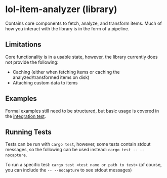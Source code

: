 # lol-item-analyzer (library)

Contains core components to fetch, analyze, and transform items. Much of how you interact with the
library is in the form of a pipeline.

## Limitations

Core functionality is in a usable state, however, the library currently does not provide the following:
- Caching (either when fetching items or caching the analyzed/transformed items on disk)
- Attaching custom data to items

## Examples

Formal examples still need to be structured, but basic usage is covered in the [integration
test](./tests/integration.rs).

## Running Tests

Tests can be run with `cargo test`, however, some tests contain stdout messages, so the following can
be used instead: `cargo test -- --nocapture`.

To run a specific test: `cargo test <test name or path to test>` (of course, you can include the
`-- --nocapture` to see stdout messages)
